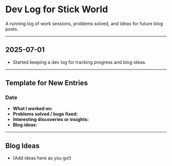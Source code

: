 # Dev Log for Stick World

A running log of work sessions, problems solved, and ideas for future blog posts.

---

## 2025-07-01

- Started keeping a dev log for tracking progress and blog ideas.

---

## Template for New Entries

### Date

- **What I worked on:**
- **Problems solved / bugs fixed:**
- **Interesting discoveries or insights:**
- **Blog ideas:**

---

## Blog Ideas

- (Add ideas here as you go!)
